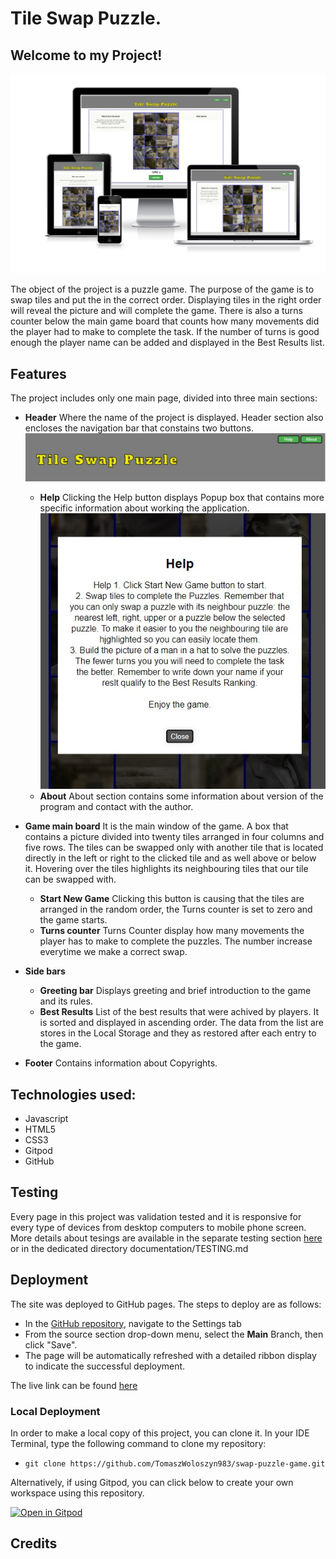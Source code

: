 # Tile Swap Puzzle.

## Welcome to my Project! 

![Title image](assets/images/readMe/AmIResponsive_s.jpg)



The object of the project is a puzzle game. The purpose of the game is to swap tiles
and put the in the correct order. Displaying tiles in the right order will reveal the 
picture and will complete the game.
There is also a turns counter below the main game board that counts how many movements
did the player had to make to complete the task. If the number of turns is good enough 
the player name can be added and displayed in the Best Results list.

## Features
The project includes only one main page, divided into three main sections:
- **Header** 
Where the name of the project is displayed.
Header section also encloses the navigation bar that constains two buttons.
![Navigation image](assets/images/readMe/puzzle_nav_bar.jpg)
    * **Help** Clicking the Help button displays Popup box that contains more specific 
    information about working the application. 
    ![Help_section image](assets/images/readMe/puzzle_help_window.jpg)
    * **About** About section contains some information about version of the program and
    contact with the author.

- **Game main board** It is the main window of the game. A box that contains a picture 
divided into twenty tiles arranged in four columns and five rows. The tiles can be swapped 
only with another tile that is located directly in the left or right to the clicked tile and as well above or below it. Hovering over the tiles highlights its neighbouring tiles that 
our tile can be swapped with.
  * **Start New Game** Clicking this button is causing that the tiles are arranged in the 
  random order, the Turns counter is set to zero and the game starts.
  * **Turns counter** Turns Counter display how many movements the player has to make to complete the puzzles. The number increase everytime we make a correct swap.

- **Side bars** 
  * **Greeting bar** Displays greeting and brief introduction to the game and its rules.
  * **Best Results** List of the best results that were achived by players. It is sorted and displayed in ascending order. The data from the list are stores in the Local Storage and they as restored after each entry to the game.
 
- **Footer** Contains information about Copyrights. 

## Technologies used:
  - Javascript
  - HTML5
  - CSS3
  - Gitpod
  - GitHub


## Testing
Every page in this project was validation tested and it is responsive for every type of devices from desktop computers to mobile phone screen.
More details about tesings are available in the separate testing section [here](documentation/TESTING.md) or in the dedicated directory documentation/TESTING.md




## Deployment

The site was deployed to GitHub pages. The steps to deploy are as follows: 
  - In the [GitHub repository](https://github.com/TomaszWoloszyn983/swap-puzzle-game), navigate to the Settings tab 
  - From the source section drop-down menu, select the **Main** Branch, then click "Save".
  - The page will be automatically refreshed with a detailed ribbon display to indicate the successful deployment.

The live link can be found [here](https://tomaszwoloszyn983.github.io/swap-puzzle-game/)

### Local Deployment

In order to make a local copy of this project, you can clone it. In your IDE Terminal, type the following command to clone my repository:

- `git clone https://github.com/TomaszWoloszyn983/swap-puzzle-game.git`

Alternatively, if using Gitpod, you can click below to create your own workspace using this repository.

[![Open in Gitpod](https://gitpod.io/button/open-in-gitpod.svg)](https://gitpod.io/#https://github.com/TomaszWoloszyn983/swap-puzzle-game)


## Credits

